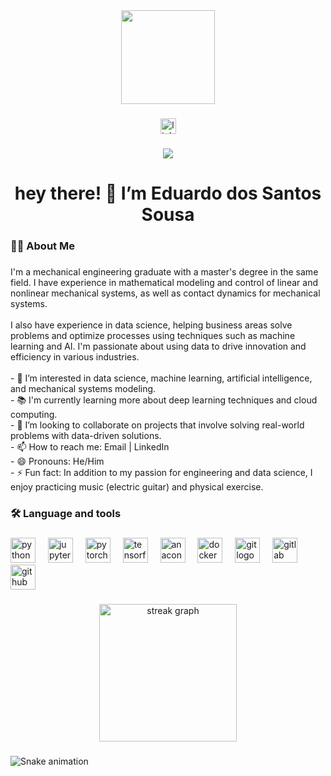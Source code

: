 <div align="center">
  <img height="150" src="https://camo.githubusercontent.com/62da68eb62b1e5f175f7d1f0191dd89a653d7908feb22d37d4a0ab07365d6791/68747470733a2f2f6d656469612e67697068792e636f6d2f6d656469612f4d3967624264396e6244724f5475314d71782f67697068792e676966"  />
</div>

###

<div align="center">
  <img src="https://img.shields.io/static/v1?message=LinkedIn&logo=linkedin&label=&color=0077B5&logoColor=white&labelColor=&style=for-the-badge" height="25" alt="linkedin logo"  />
</div>

###

<div align="center">
  <img src="https://visitor-badge.laobi.icu/badge?page_id=EduardoSantosSousa.EduardoSantosSousa&"  />
</div>

###

<h1 align="center">hey there! 👋 I’m Eduardo dos Santos Sousa</h1>

###

<h3 align="left">👩‍💻  About Me</h3>

###

<p align="left">I'm a mechanical engineering graduate with a master's degree in the same field. I have experience in mathematical modeling and control of linear and nonlinear mechanical systems, as well as contact dynamics for mechanical systems.<br><br>I also have experience in data science, helping business areas solve problems and optimize processes using techniques such as machine learning and AI. I'm passionate about using data to drive innovation and efficiency in various industries.<br><br>-  👀 I’m interested in data science, machine learning, artificial intelligence, and mechanical systems modeling.<br>- 📚 I'm currently learning more about deep learning techniques and cloud computing.<br>- 💞️ I’m looking to collaborate on projects that involve solving real-world problems with data-driven solutions.<br>- 📫 How to reach me: Email | LinkedIn<br>- 😄 Pronouns: He/Him<br>- ⚡ Fun fact: In addition to my passion for engineering and data science, I enjoy practicing music (electric guitar) and physical exercise.</p>

###

<h3 align="left">🛠 Language and tools</h3>

###

<div align="left">
  <img src="https://cdn.jsdelivr.net/gh/devicons/devicon/icons/python/python-original.svg" height="40" alt="python logo"  />
  <img width="12" />
  <img src="https://cdn.jsdelivr.net/gh/devicons/devicon/icons/jupyter/jupyter-original.svg" height="40" alt="jupyter logo"  />
  <img width="12" />
  <img src="https://cdn.jsdelivr.net/gh/devicons/devicon/icons/pytorch/pytorch-original.svg" height="40" alt="pytorch logo"  />
  <img width="12" />
  <img src="https://cdn.jsdelivr.net/gh/devicons/devicon/icons/tensorflow/tensorflow-original.svg" height="40" alt="tensorflow logo"  />
  <img width="12" />
  <img src="https://cdn.jsdelivr.net/gh/devicons/devicon/icons/anaconda/anaconda-original.svg" height="40" alt="anaconda logo"  />
  <img width="12" />
  <img src="https://cdn.jsdelivr.net/gh/devicons/devicon/icons/docker/docker-original.svg" height="40" alt="docker logo"  />
  <img width="12" />
  <img src="https://cdn.jsdelivr.net/gh/devicons/devicon/icons/git/git-original.svg" height="40" alt="git logo"  />
  <img width="12" />
  <img src="https://cdn.jsdelivr.net/gh/devicons/devicon/icons/gitlab/gitlab-original.svg" height="40" alt="gitlab logo"  />
  <img width="12" />
  <img src="https://cdn.jsdelivr.net/gh/devicons/devicon/icons/github/github-original.svg" height="40" alt="github logo"  />
</div>

###

<div align="center">
  <img src="https://streak-stats.demolab.com?user=EduardoSantosSousa&locale=en&mode=daily&theme=dark&hide_border=false&border_radius=5&order=3" height="220" alt="streak graph"  />
</div>

###

<img src="https://raw.githubusercontent.com/EduardoSantosSousa/EduardoSantosSousa/output/snake.svg" alt="Snake animation" />

###
